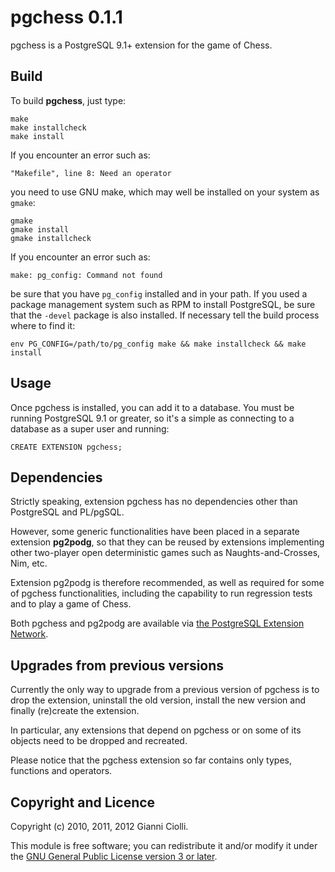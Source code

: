 pgchess 0.1.1
=============

pgchess is a PostgreSQL 9.1+ extension for the game of Chess.

Build
-----

To build **pgchess**, just type:

    make
    make installcheck
    make install

If you encounter an error such as:

    "Makefile", line 8: Need an operator

you need to use GNU make, which may well be installed on your system as
`gmake`:

    gmake
    gmake install
    gmake installcheck

If you encounter an error such as:

    make: pg_config: Command not found

be sure that you have `pg_config` installed and in your path. If you
used a package management system such as RPM to install PostgreSQL, be
sure that the `-devel` package is also installed. If necessary tell the
build process where to find it:

    env PG_CONFIG=/path/to/pg_config make && make installcheck && make install

Usage
-----

Once pgchess is installed, you can add it to a database. You must be
running PostgreSQL 9.1 or greater, so it's a simple as connecting to a
database as a super user and running:

    CREATE EXTENSION pgchess;

Dependencies
------------

Strictly speaking, extension pgchess has no dependencies other than
PostgreSQL and PL/pgSQL.

However, some generic functionalities have been placed in a separate
extension **pg2podg**, so that they can be reused by extensions
implementing other two-player open deterministic games such as
Naughts-and-Crosses, Nim, etc.

Extension pg2podg is therefore recommended, as well as required for some
of pgchess functionalities, including the capability to run regression
tests and to play a game of Chess.

Both pgchess and pg2podg are available via [the PostgreSQL Extension
Network](http://pgxn.org).

Upgrades from previous versions
-------------------------------

Currently the only way to upgrade from a previous version of pgchess is
to drop the extension, uninstall the old version, install the new
version and finally (re)create the extension.

In particular, any extensions that depend on pgchess or on some of its
objects need to be dropped and recreated.

Please notice that the pgchess extension so far contains only types,
functions and operators.

Copyright and Licence
---------------------

Copyright (c) 2010, 2011, 2012 Gianni Ciolli.

This module is free software; you can redistribute it and/or modify it
under the [GNU General Public License version 3 or
later](http://www.gnu.org/copyleft/gpl.html).
